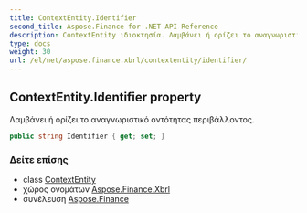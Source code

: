 ```yaml
---
title: ContextEntity.Identifier
second_title: Aspose.Finance for .NET API Reference
description: ContextEntity ιδιοκτησία. Λαμβάνει ή ορίζει το αναγνωριστικό οντότητας περιβάλλοντος.
type: docs
weight: 30
url: /el/net/aspose.finance.xbrl/contextentity/identifier/
---
```

## ContextEntity.Identifier property

Λαμβάνει ή ορίζει το αναγνωριστικό οντότητας περιβάλλοντος.

```csharp
public string Identifier { get; set; }
```

### Δείτε επίσης

* class [ContextEntity](../)
* χώρος ονομάτων [Aspose.Finance.Xbrl](../../contextentity/)
* συνέλευση [Aspose.Finance](../../../)



